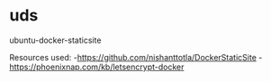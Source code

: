 # uds
ubuntu-docker-staticsite

Resources used: 
-https://github.com/nishanttotla/DockerStaticSite
-https://phoenixnap.com/kb/letsencrypt-docker